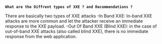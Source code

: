 **`What are the Diffrent types of XXE ? and Recommendations ?`**

There are basically two types of XXE attacks
-In Band XXE: In-band XXE attacks are more common and let the attacker receive an immediate response to the XXE payload.
-Out Of Band XXE (Blind XXE): in the case of out-of-band XXE attacks (also called blind XXE), there is no immediate response from the    web application.
